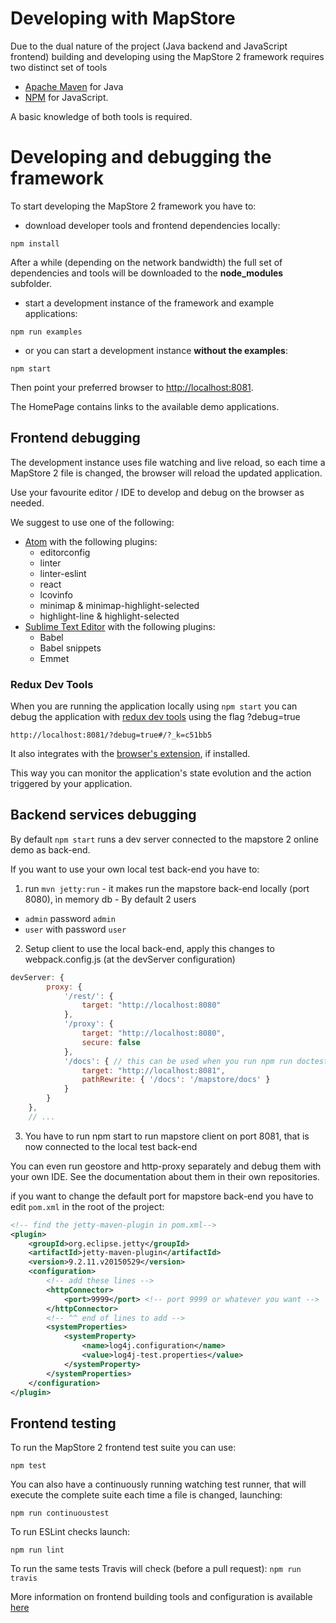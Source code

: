 # Developing with MapStore

Due to the dual nature of the project (Java backend and JavaScript frontend) building and developing using the MapStore 2 framework requires two distinct set of tools
 * [Apache Maven](https://maven.apache.org/) for Java
 * [NPM](https://www.npmjs.com/) for JavaScript.

A basic knowledge of both tools is required.

# Developing and debugging the framework
To start developing the MapStore 2 framework you have to:
 * download developer tools and frontend dependencies locally:

`npm install`

After a while (depending on the network bandwidth) the full set of dependencies and tools will be downloaded to the **node_modules** subfolder.

 * start a development instance of the framework and example applications:

`npm run examples`

 * or you can start a development instance **without the examples**:

`npm start`

Then point your preferred browser to [http://localhost:8081](http://localhost:8081).

The HomePage contains links to the available demo applications.


## Frontend debugging
The development instance uses file watching and live reload, so each time a MapStore 2 file is changed, the browser will reload the updated application.

Use your favourite editor / IDE to develop and debug on the browser as needed.

We suggest to use one of the following:

 * [Atom](https://atom.io/) with the following plugins:
   - editorconfig
   - linter
   - linter-eslint
   - react
   - lcovinfo
   - minimap & minimap-highlight-selected
   - highlight-line & highlight-selected
 * [Sublime Text Editor](http://www.sublimetext.com/) with the following plugins:
   - Babel
   - Babel snippets
   - Emmet

### Redux Dev Tools
When you are running the application locally using `npm start` you can debug the application with [redux dev tools](https://github.com/gaearon/redux-devtools) using the flag ?debug=true
```
http://localhost:8081/?debug=true#/?_k=c51bb5
```
It also integrates with the [browser's extension](https://github.com/zalmoxisus/redux-devtools-extension), if installed.

This way you can monitor the application's state evolution and the action triggered by your application.

## Backend services debugging

By default `npm start` runs a dev server connected to the mapstore 2 online demo as back-end.

If you want to use your own local test back-end you have to:

1. run `mvn jetty:run` - it makes run the mapstore back-end locally (port 8080), ìn memory db - By default 2 users
  - `admin` password `admin`
  - `user` with password `user`
2. Setup client to use the local back-end, apply this changes to webpack.config.js (at the devServer configuration)
```Javascript
devServer: {
        proxy: {
            '/rest/': {
                target: "http://localhost:8080"
            },
            '/proxy': {
                target: "http://localhost:8080",
                secure: false
            },
            '/docs': { // this can be used when you run npm run doctest
                target: "http://localhost:8081",
                pathRewrite: { '/docs': '/mapstore/docs' }
            }
        }
    },
    // ...
```
3. You have to run npm start to run mapstore client on port 8081, that is now connected to the local test back-end

You can even run geostore and http-proxy separately and debug them with your own IDE. See the documentation about them in their own repositories.

if you want to change the default port for mapstore back-end you have to edit `pom.xml` in the root of the project:
```xml
<!-- find the jetty-maven-plugin in pom.xml-->
<plugin>
    <groupId>org.eclipse.jetty</groupId>
    <artifactId>jetty-maven-plugin</artifactId>
    <version>9.2.11.v20150529</version>
    <configuration>
        <!-- add these lines -->
        <httpConnector>
            <port>9999</port> <!-- port 9999 or whatever you want -->
        </httpConnector>
        <!-- ^^ end of lines to add -->
        <systemProperties>
            <systemProperty>
                <name>log4j.configuration</name>
                <value>log4j-test.properties</value>
            </systemProperty>
        </systemProperties>
    </configuration>
</plugin>
```

## Frontend testing
To run the MapStore 2 frontend test suite you can use:

`npm test`

You can also have a continuously running watching test runner, that will execute the complete suite each time a file is changed, launching:

`npm run continuoustest`

To run ESLint checks launch:

`npm run lint`

To run the same tests Travis will check (before a pull request):
`npm run travis`

More information on frontend building tools and configuration is available [here](frontend-building-tools-and-configuration)
